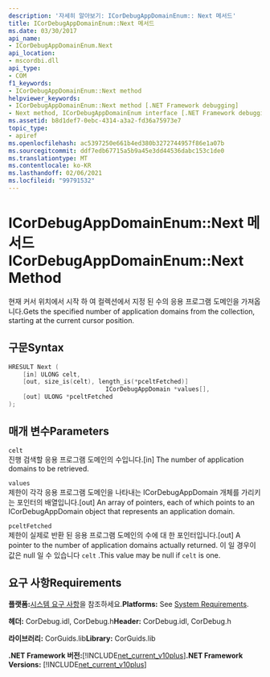 ```yaml
---
description: '자세히 알아보기: ICorDebugAppDomainEnum:: Next 메서드'
title: ICorDebugAppDomainEnum::Next 메서드
ms.date: 03/30/2017
api_name:
- ICorDebugAppDomainEnum.Next
api_location:
- mscordbi.dll
api_type:
- COM
f1_keywords:
- ICorDebugAppDomainEnum::Next method
helpviewer_keywords:
- ICorDebugAppDomainEnum::Next method [.NET Framework debugging]
- Next method, ICorDebugAppDomainEnum interface [.NET Framework debugging]
ms.assetid: b8d1def7-0ebc-4314-a3a2-fd36a75973e7
topic_type:
- apiref
ms.openlocfilehash: ac5397250e661b4ed380b3272744957f86e1a07b
ms.sourcegitcommit: ddf7edb67715a5b9a45e3dd44536dabc153c1de0
ms.translationtype: MT
ms.contentlocale: ko-KR
ms.lasthandoff: 02/06/2021
ms.locfileid: "99791532"
---
```

# <a name="icordebugappdomainenumnext-method"></a><span data-ttu-id="024d9-103">ICorDebugAppDomainEnum::Next 메서드</span><span class="sxs-lookup"><span data-stu-id="024d9-103">ICorDebugAppDomainEnum::Next Method</span></span>

<span data-ttu-id="024d9-104">현재 커서 위치에서 시작 하 여 컬렉션에서 지정 된 수의 응용 프로그램 도메인을 가져옵니다.</span><span class="sxs-lookup"><span data-stu-id="024d9-104">Gets the specified number of application domains from the collection, starting at the current cursor position.</span></span>  
  
## <a name="syntax"></a><span data-ttu-id="024d9-105">구문</span><span class="sxs-lookup"><span data-stu-id="024d9-105">Syntax</span></span>  
  
```cpp  
HRESULT Next (  
    [in] ULONG celt,  
    [out, size_is(celt), length_is(*pceltFetched)]  
                           ICorDebugAppDomain *values[],  
    [out] ULONG *pceltFetched  
);  
```  
  
## <a name="parameters"></a><span data-ttu-id="024d9-106">매개 변수</span><span class="sxs-lookup"><span data-stu-id="024d9-106">Parameters</span></span>  

 `celt`  
 <span data-ttu-id="024d9-107">진행 검색할 응용 프로그램 도메인의 수입니다.</span><span class="sxs-lookup"><span data-stu-id="024d9-107">[in] The number of application domains to be retrieved.</span></span>  
  
 `values`  
 <span data-ttu-id="024d9-108">제한이 각각 응용 프로그램 도메인을 나타내는 ICorDebugAppDomain 개체를 가리키는 포인터의 배열입니다.</span><span class="sxs-lookup"><span data-stu-id="024d9-108">[out] An array of pointers, each of which points to an ICorDebugAppDomain object that represents an application domain.</span></span>  
  
 `pceltFetched`  
 <span data-ttu-id="024d9-109">제한이 실제로 반환 된 응용 프로그램 도메인의 수에 대 한 포인터입니다.</span><span class="sxs-lookup"><span data-stu-id="024d9-109">[out] A pointer to the number of application domains actually returned.</span></span> <span data-ttu-id="024d9-110">이 일 경우이 값은 null 일 수 있습니다 `celt` .</span><span class="sxs-lookup"><span data-stu-id="024d9-110">This value may be null if `celt` is one.</span></span>  
  
## <a name="requirements"></a><span data-ttu-id="024d9-111">요구 사항</span><span class="sxs-lookup"><span data-stu-id="024d9-111">Requirements</span></span>  

 <span data-ttu-id="024d9-112">**플랫폼:**[시스템 요구 사항](../../get-started/system-requirements.md)을 참조하세요.</span><span class="sxs-lookup"><span data-stu-id="024d9-112">**Platforms:** See [System Requirements](../../get-started/system-requirements.md).</span></span>  
  
 <span data-ttu-id="024d9-113">**헤더:** CorDebug.idl, CorDebug.h</span><span class="sxs-lookup"><span data-stu-id="024d9-113">**Header:** CorDebug.idl, CorDebug.h</span></span>  
  
 <span data-ttu-id="024d9-114">**라이브러리:** CorGuids.lib</span><span class="sxs-lookup"><span data-stu-id="024d9-114">**Library:** CorGuids.lib</span></span>  
  
 <span data-ttu-id="024d9-115">**.NET Framework 버전:**[!INCLUDE[net_current_v10plus](../../../../includes/net-current-v10plus-md.md)]</span><span class="sxs-lookup"><span data-stu-id="024d9-115">**.NET Framework Versions:** [!INCLUDE[net_current_v10plus](../../../../includes/net-current-v10plus-md.md)]</span></span>
